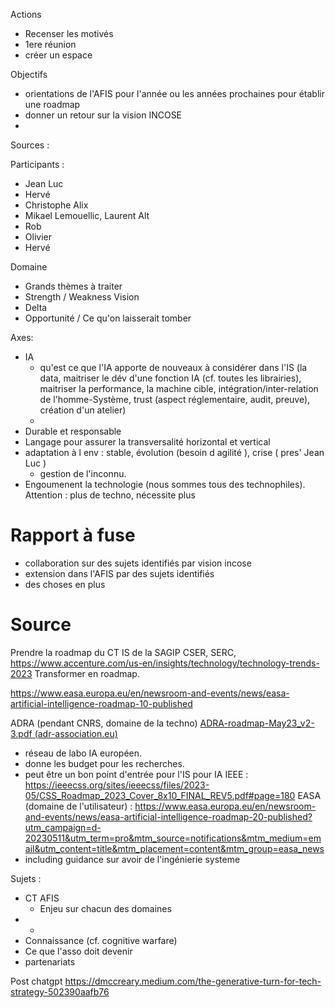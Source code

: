 
Actions
- Recenser les motivés
- 1ere réunion
- créer un espace

Objectifs
- orientations de l'AFIS pour l'année ou les années prochaines pour établir une roadmap
- donner un retour sur la vision INCOSE
- 

Sources : 




Participants :
- Jean Luc
- Hervé
- Christophe Alix
- Mikael Lemouellic, Laurent Alt
- Rob
- Olivier
- Hervé

Domaine
- Grands thèmes à traiter
- Strength / Weakness 
Vision
- Delta 
- Opportunité / Ce qu'on laisserait tomber


Axes: 
- IA
	- qu'est ce que l'IA apporte de nouveaux à considérer dans l'IS (la data, maitriser le dév d'une fonction IA (cf. toutes les librairies), maitriser la performance, la machine cible, intégration/inter-relation de l'homme-Système, trust (aspect réglementaire, audit, preuve), création d'un atelier)
	- 
- Durable et responsable
- Langage pour assurer la transversalité horizontal et vertical
- adaptation à l env : stable, évolution (besoin d agilité ), crise ( pres' Jean Luc )
	- gestion de l'inconnu.
- Engoumenent la technologie (nous sommes tous des technophiles). Attention : plus de techno, nécessite plus 

# Rapport à fuse
- collaboration sur des sujets identifiés par vision incose
- extension dans l'AFIS par des sujets identifiés 
- des choses en plus


# Source

Prendre la roadmap du CT IS de la SAGIP
CSER, SERC, 
https://www.accenture.com/us-en/insights/technology/technology-trends-2023
Transformer en roadmap.

https://www.easa.europa.eu/en/newsroom-and-events/news/easa-artificial-intelligence-roadmap-10-published

ADRA (pendant CNRS, domaine de la techno) [ADRA-roadmap-May23_v2-3.pdf (adr-association.eu)](https://adr-association.eu/wp-content/uploads/2023/06/ADRA-roadmap-May23_v2-3.pdf)
- réseau de labo IA européen.
- donne les budget pour les recherches.
- peut être un bon point d'entrée pour l'IS pour IA
IEEE : https://ieeecss.org/sites/ieeecss/files/2023-05/CSS_Roadmap_2023_Cover_8x10_FINAL_REV5.pdf#page=180
EASA (domaine de l'utilisateur) : https://www.easa.europa.eu/en/newsroom-and-events/news/easa-artificial-intelligence-roadmap-20-published?utm_campaign=d-20230511&utm_term=pro&mtm_source=notifications&mtm_medium=email&utm_content=title&mtm_placement=content&mtm_group=easa_news
- including guidance sur avoir de l'ingénierie systeme


Sujets : 
- CT AFIS 
	- Enjeu sur chacun des domaines
- +
- Connaissance (cf. cognitive warfare)
- Ce que l'asso doit devenir
- partenariats

Post chatgpt
https://dmccreary.medium.com/the-generative-turn-for-tech-strategy-502390aafb76
